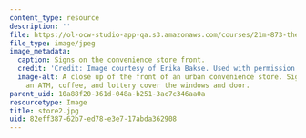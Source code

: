 ```yaml
---
content_type: resource
description: ''
file: https://ol-ocw-studio-app-qa.s3.amazonaws.com/courses/21m-873-theater-arts-topics-suburbia-january-iap-2008/82eff38762b7ed78e3e717abda362908_store2.jpg
file_type: image/jpeg
image_metadata:
  caption: Signs on the convenience store front.
  credit: 'Credit: Image courtesy of Erika Bakse. Used with permission.'
  image-alt: A close up of the front of an urban convenience store. Signs for beer,
    an ATM, coffee, and lottery cover the windows and door.
parent_uid: 10a88f20-361d-048a-b251-3ac7c346aa0a
resourcetype: Image
title: store2.jpg
uid: 82eff387-62b7-ed78-e3e7-17abda362908
---
```

